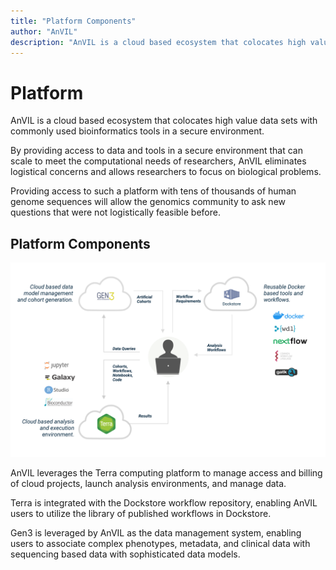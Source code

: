 ```yaml
---
title: "Platform Components"
author: "AnVIL"
description: "AnVIL is a cloud based ecosystem that colocates high value data sets with commonly used bioinformatics tools in a secure environment."
---
```


# Platform

<hero small>AnVIL is a cloud based ecosystem that colocates high value data sets with commonly used bioinformatics tools in a secure environment.</hero>

By providing access to data and tools in a secure environment that can scale to meet the computational needs of researchers, AnVIL eliminates logistical concerns and allows researchers to focus on biological problems.
 
Providing access to such a platform with tens of thousands of human genome sequences will allow the genomics community to ask new questions that were not logistically feasible before.

## Platform Components
![Inverting the Model of Data Sharing](./_images/anvil-overview.png)

AnVIL leverages the Terra computing platform to manage access and billing of cloud projects, launch analysis environments, and manage data.
 
Terra is integrated with the Dockstore workflow repository, enabling AnVIL users to utilize the library of published workflows in Dockstore.
 
Gen3 is leveraged by AnVIL as the data management system, enabling users to associate complex phenotypes, metadata, and clinical data with sequencing based data with sophisticated data models.

<Platforms></Platforms>



